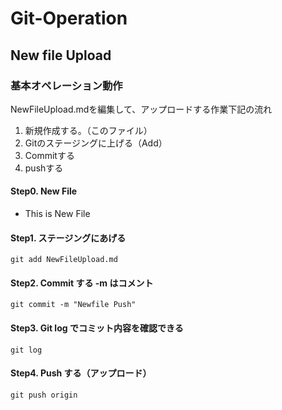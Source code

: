 # Git-Operation
## New file Upload
### 基本オペレーション動作
NewFileUpload.mdを編集して、アップロードする作業下記の流れ
 1. 新規作成する。（このファイル）
 2. Gitのステージングに上げる（Add）
 3. Commitする 
 4. pushする

#### Step0. New File
  - This is New File

#### Step1. ステージングにあげる
`git add NewFileUpload.md`

#### Step2. Commit する -m はコメント
`git commit -m "Newfile Push"`

#### Step3. Git log でコミット内容を確認できる
`git log`

#### Step4. Push する（アップロード）
`git push origin`
